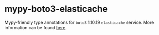 # mypy-boto3-elasticache

Mypy-friendly type annotations for `boto3` 1.10.19 `elasticache` service.
More information can be found [here](https://github.com/vemel/mypy_boto3).